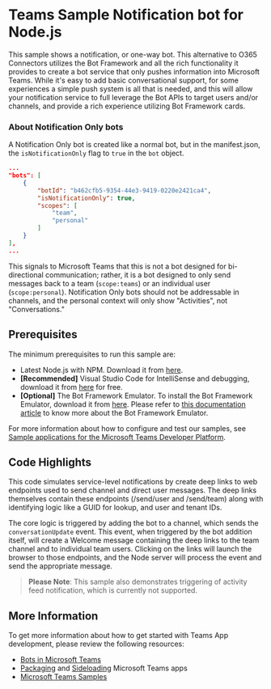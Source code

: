 # Teams Sample Notification bot for Node.js

This sample shows a notification, or one-way bot.  This alternative to O365 Connectors utilizes the Bot Framework and all the rich functionality it provides to create a bot service that only pushes information into Microsoft Teams.  While it's easy to add basic conversational support, for some experiences a simple push system is all that is needed, and this will allow your notification service to full leverage the Bot APIs to target users and/or channels, and provide a rich experience utilizing Bot Framework cards.

### About Notification Only bots

A Notification Only bot is created like a normal bot, but in the manifest.json, the `isNotificationOnly` flag to `true` in the `bot` object.

```json
...
"bots": [
    {
        "botId": "b462cfb5-9354-44e3-9419-0220e2421ca4",
        "isNotificationOnly": true,
        "scopes": [
            "team",
            "personal"
        ]
    }
],
...
```

This signals to Microsoft Teams that this is not a bot designed for bi-directional communication; rather, it is a bot designed to only send messages back to a team (`scope:teams`) or an individual user (`scope:personal`).  Notification Only bots should not be addressable in channels, and the personal context will only show "Activities", not "Conversations."


## Prerequisites

The minimum prerequisites to run this sample are:
* Latest Node.js with NPM. Download it from [here](https://nodejs.org/en/download/).
* **[Recommended]** Visual Studio Code for IntelliSense and debugging, download it from [here](https://code.visualstudio.com/) for free.
* **[Optional]** The Bot Framework Emulator. To install the Bot Framework Emulator, download it from [here](https://emulator.botframework.com/). Please refer to [this documentation article](https://github.com/microsoft/botframework-emulator/wiki/Getting-Started) to know more about the Bot Framework Emulator.

For more information about how to configure and test our samples, see [Sample applications for the Microsoft Teams Developer Platform](https://msdn.microsoft.com/en-us/microsoft-teams/samples).

## Code Highlights

This code simulates service-level notifications by create deep links to web endpoints used to send channel and direct user messages.  The deep links themselves contain  these endpoints (/send/user and /send/team) along with identifying logic like a GUID for lookup, and user and tenant IDs.

The core logic is triggered by adding the bot to a channel, which sends the `conversationUpdate` event.  This event, when triggered by the bot addition itself, will create a Welcome message containing the deep links to the team channel and to individual team users.  Clicking on the links will launch the browser to those endpoints, and the Node server will process the event and send the appropriate message.

>**Please Note**:  This sample also demonstrates triggering of activity feed notification, which is currently not supported.

## More Information

To get more information about how to get started with Teams App development, please review the following resources:
* [Bots in Microsoft Teams](https://msdn.microsoft.com/en-us/microsoft-teams/bots)
* [Packaging](https://msdn.microsoft.com/en-us/microsoft-teams/createpackage) and [Sideloading](https://msdn.microsoft.com/en-us/microsoft-teams/submission) Microsoft Teams apps
* [Microsoft Teams Samples](https://msdn.microsoft.com/en-us/microsoft-teams/samples)

